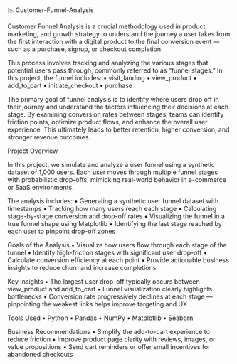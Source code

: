 📉 Customer-Funnel-Analysis

Customer Funnel Analysis is a crucial methodology used in product, marketing, and growth strategy to understand the journey a user takes from the first interaction with a digital product to the final conversion event — such as a purchase, signup, or checkout completion.

This process involves tracking and analyzing the various stages that potential users pass through, commonly referred to as “funnel stages.” In this project, the funnel includes:
	•	visit_landing
	•	view_product
	•	add_to_cart
	•	initiate_checkout
	•	purchase

The primary goal of funnel analysis is to identify where users drop off in their journey and understand the factors influencing their decisions at each stage. By examining conversion rates between stages, teams can identify friction points, optimize product flows, and enhance the overall user experience. This ultimately leads to better retention, higher conversion, and stronger revenue outcomes.

Project Overview

In this project, we simulate and analyze a user funnel using a synthetic dataset of 1,000 users. Each user moves through multiple funnel stages with probabilistic drop-offs, mimicking real-world behavior in e-commerce or SaaS environments.

The analysis includes:
	•	Generating a synthetic user funnel dataset with timestamps
	•	Tracking how many users reach each stage
	•	Calculating stage-by-stage conversion and drop-off rates
	•	Visualizing the funnel in a true funnel shape using Matplotlib
	•	Identifying the last stage reached by each user to pinpoint drop-off zones

Goals of the Analysis
	•	Visualize how users flow through each stage of the funnel
	•	Identify high-friction stages with significant user drop-off
	•	Calculate conversion efficiency at each point
	•	Provide actionable business insights to reduce churn and increase completions

Key Insights
	•	The largest user drop-off typically occurs between view_product and add_to_cart
	•	Funnel visualization clearly highlights bottlenecks
	•	Conversion rate progressively declines at each stage — pinpointing the weakest links helps improve targeting and UX

Tools Used
	•	Python
	•	Pandas
	•	NumPy
	•	Matplotlib
	•	Seaborn

Business Recommendations
	•	Simplify the add-to-cart experience to reduce friction
	•	Improve product page clarity with reviews, images, or value propositions
	•	Send cart reminders or offer small incentives for abandoned checkouts

